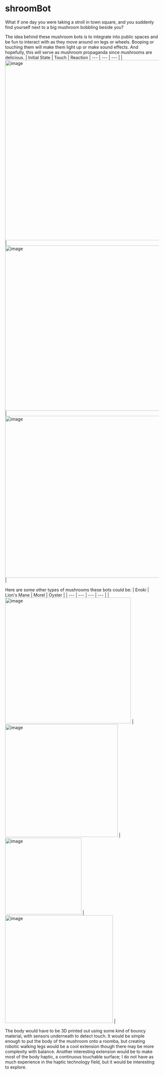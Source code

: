# shroomBot

What if one day you were taking a stroll in town square, and you suddenly find yourself next to a big mushroom bobbling beside you?

The idea behind these mushroom bots is to integrate into public spaces and be fun to interact with as they move around on legs or wheels. Booping or touching them will make them light up or make sound effects. And hopefully, this will serve as mushroom propaganda since mushrooms are delicious.
| Initial State | Touch | Reaction
| --- | --- | --- |
| <img width="590" alt="image" src="https://github.com/user-attachments/assets/5e11a0fd-7f7e-4f86-b552-4d8fb8301065" /> | <img width="541" alt="image" src="https://github.com/user-attachments/assets/a9bd54b2-c4fc-42e7-8e68-f6e67b5b82d2" /> | <img width="530" alt="image" src="https://github.com/user-attachments/assets/657f204b-261e-4ad0-a4f7-464d382f4d86" /> |

Here are some other types of mushrooms these bots could be:
| Enoki | Lion's Mane | Morel | Oyster |
| --- | --- | --- | --- |
| <img width="412" alt="image" src="https://github.com/user-attachments/assets/6bc842f2-e2b6-4a71-a894-f6cd0eb354f1" /> | <img width="369" alt="image" src="https://github.com/user-attachments/assets/7315b9b8-c390-491c-8850-c0299816ed42" /> | <img width="250" alt="image" src="https://github.com/user-attachments/assets/30dbbd8d-29c2-498f-b998-4368b4ed8ac2" /> | <img width="353" alt="image" src="https://github.com/user-attachments/assets/efae7e9b-e014-4526-b510-e983d0916d95" /> |

The body would have to be 3D printed out using some kind of bouncy material, with sensors underneath to detect touch. It would be simple enough to put the body of the mushroom onto a roomba, but creating robotic walking legs would be a cool extension though there may be more complexity with balance. Another interesting extension would be to make most of the body haptic, a continuous touchable surface; I do not have as much experience in the haptic technology field, but it would be interesting to explore.


